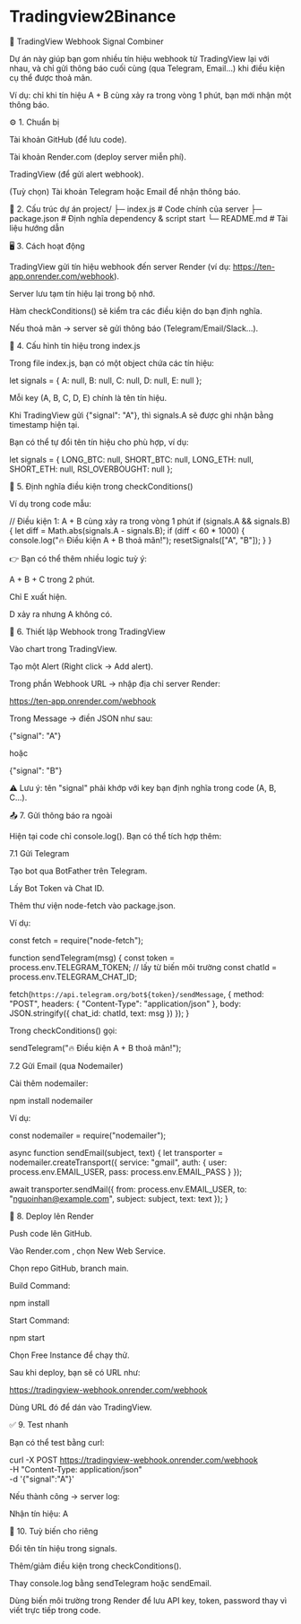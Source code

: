 # Tradingview2Binance
📘 TradingView Webhook Signal Combiner

Dự án này giúp bạn gom nhiều tín hiệu webhook từ TradingView lại với nhau, và chỉ gửi thông báo cuối cùng (qua Telegram, Email...) khi điều kiện cụ thể được thoả mãn.

Ví dụ: chỉ khi tín hiệu A + B cùng xảy ra trong vòng 1 phút, bạn mới nhận một thông báo.

⚙️ 1. Chuẩn bị

Tài khoản GitHub (để lưu code).

Tài khoản Render.com (deploy server miễn phí).

TradingView (để gửi alert webhook).

(Tuỳ chọn) Tài khoản Telegram hoặc Email để nhận thông báo.

📂 2. Cấu trúc dự án
project/
 ├─ index.js        # Code chính của server
 ├─ package.json    # Định nghĩa dependency & script start
 └─ README.md       # Tài liệu hướng dẫn

🖥️ 3. Cách hoạt động

TradingView gửi tín hiệu webhook đến server Render (ví dụ: https://ten-app.onrender.com/webhook).

Server lưu tạm tín hiệu lại trong bộ nhớ.

Hàm checkConditions() sẽ kiểm tra các điều kiện do bạn định nghĩa.

Nếu thoả mãn → server sẽ gửi thông báo (Telegram/Email/Slack...).

📝 4. Cấu hình tín hiệu trong index.js

Trong file index.js, bạn có một object chứa các tín hiệu:

let signals = {
  A: null,
  B: null,
  C: null,
  D: null,
  E: null
};


Mỗi key (A, B, C, D, E) chính là tên tín hiệu.

Khi TradingView gửi {"signal": "A"}, thì signals.A sẽ được ghi nhận bằng timestamp hiện tại.

Bạn có thể tự đổi tên tín hiệu cho phù hợp, ví dụ:

let signals = {
  LONG_BTC: null,
  SHORT_BTC: null,
  LONG_ETH: null,
  SHORT_ETH: null,
  RSI_OVERBOUGHT: null
};

🔔 5. Định nghĩa điều kiện trong checkConditions()

Ví dụ trong code mẫu:

// Điều kiện 1: A + B cùng xảy ra trong vòng 1 phút
if (signals.A && signals.B) {
  let diff = Math.abs(signals.A - signals.B);
  if (diff < 60 * 1000) {
    console.log("🔥 Điều kiện A + B thoả mãn!");
    resetSignals(["A", "B"]);
  }
}


👉 Bạn có thể thêm nhiều logic tuỳ ý:

A + B + C trong 2 phút.

Chỉ E xuất hiện.

D xảy ra nhưng A không có.

📡 6. Thiết lập Webhook trong TradingView

Vào chart trong TradingView.

Tạo một Alert (Right click → Add alert).

Trong phần Webhook URL → nhập địa chỉ server Render:

https://ten-app.onrender.com/webhook


Trong Message → điền JSON như sau:

{"signal": "A"}


hoặc

{"signal": "B"}


⚠️ Lưu ý: tên "signal" phải khớp với key bạn định nghĩa trong code (A, B, C...).

📤 7. Gửi thông báo ra ngoài

Hiện tại code chỉ console.log(). Bạn có thể tích hợp thêm:

7.1 Gửi Telegram

Tạo bot qua BotFather trên Telegram.

Lấy Bot Token và Chat ID.

Thêm thư viện node-fetch vào package.json.

Ví dụ:

const fetch = require("node-fetch");

function sendTelegram(msg) {
  const token = process.env.TELEGRAM_TOKEN;  // lấy từ biến môi trường
  const chatId = process.env.TELEGRAM_CHAT_ID;

  fetch(`https://api.telegram.org/bot${token}/sendMessage`, {
    method: "POST",
    headers: { "Content-Type": "application/json" },
    body: JSON.stringify({
      chat_id: chatId,
      text: msg
    })
  });
}


Trong checkConditions() gọi:

sendTelegram("🔥 Điều kiện A + B thoả mãn!");

7.2 Gửi Email (qua Nodemailer)

Cài thêm nodemailer:

npm install nodemailer


Ví dụ:

const nodemailer = require("nodemailer");

async function sendEmail(subject, text) {
  let transporter = nodemailer.createTransport({
    service: "gmail",
    auth: {
      user: process.env.EMAIL_USER,
      pass: process.env.EMAIL_PASS
    }
  });

  await transporter.sendMail({
    from: process.env.EMAIL_USER,
    to: "nguoinhan@example.com",
    subject: subject,
    text: text
  });
}

🚀 8. Deploy lên Render

Push code lên GitHub.

Vào Render.com
, chọn New Web Service.

Chọn repo GitHub, branch main.

Build Command:

npm install


Start Command:

npm start


Chọn Free Instance để chạy thử.

Sau khi deploy, bạn sẽ có URL như:

https://tradingview-webhook.onrender.com/webhook


Dùng URL đó để dán vào TradingView.

✅ 9. Test nhanh

Bạn có thể test bằng curl:

curl -X POST https://tradingview-webhook.onrender.com/webhook \
  -H "Content-Type: application/json" \
  -d '{"signal":"A"}'


Nếu thành công → server log:

Nhận tín hiệu: A

🎯 10. Tuỳ biến cho riêng 

Đổi tên tín hiệu trong signals.

Thêm/giảm điều kiện trong checkConditions().

Thay console.log bằng sendTelegram hoặc sendEmail.

Dùng biến môi trường trong Render để lưu API key, token, password thay vì viết trực tiếp trong code.
